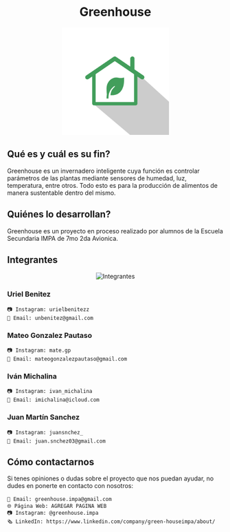 <div align="center">

# Greenhouse

<img src="Imágenes/logo.jpg" alt="Logo proyecto" width="250"/>

</div>

## Qué es y cuál es su fin?

Greenhouse es un invernadero inteligente cuya función es controlar parámetros de las plantas mediante sensores de humedad, luz, temperatura, entre otros. Todo esto es para la producción de alimentos de manera sustentable dentro del mismo.

## Quiénes lo desarrollan?
Greenhouse es un proyecto en proceso realizado por alumnos de la Escuela Secundaria IMPA de 7mo 2da Avionica.

## Integrantes
<div align="center">

<img src="Imágenes/integrantes.jpg" alt="Integrantes" width="450"/>

</div>

### Uriel Benitez
    📷 Instagram: urielbenitezz
    📧 Email: unbenitez@gmail.com
### Mateo Gonzalez Pautaso
    📷 Instagram: mate.gp
    📧 Email: mateogonzalezpautaso@gmail.com
### Iván Michalina
    📷 Instagram: ivan_michalina
    📧 Email: imichalina@icloud.com
### Juan Martín Sanchez
    📷 Instagram: juansnchez_
    📧 Email: juan.snchez03@gmail.com

## Cómo contactarnos
Si tenes opiniones o dudas sobre el proyecto que nos puedan ayudar, no dudes en ponerte en contacto con nosotros:

    📧 Email: greenhouse.impa@gmail.com
    🌐 Página Web: AGREGAR PAGINA WEB
    📷 Instagram: @greenhouse.impa
    🗞️ LinkedIn: https://www.linkedin.com/company/green-houseimpa/about/
